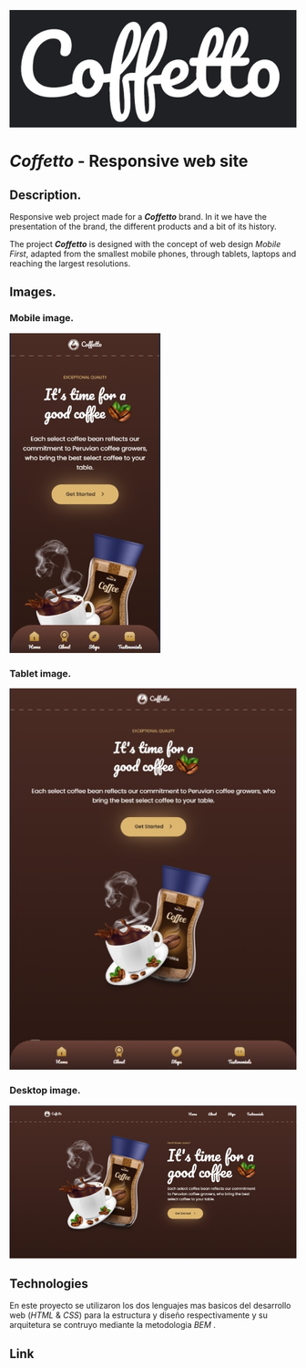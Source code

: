 
![Logo](assets/logo-readme.jpg)


# _Coffetto_ - Responsive web site

## Description.

Responsive web project made for a _**Coffetto**_ brand.
In it we have the presentation of the brand, the different products and a bit of its history.  

The project _**Coffetto**_ is designed with the concept of web design _Mobile First_, adapted from the smallest mobile phones, through tablets, laptops and reaching the largest resolutions.

## Images.

### Mobile image.

![image-mobile](assets/image-readme-mobile.jpg)

### Tablet image.

![image-mobile](assets/image-readme-tablet.jpg)

### Desktop image.
![image-mobile](assets/image-readme-desktop.jpg)


## Technologies

En este proyecto se utilizaron los dos lenguajes mas basicos del desarrollo web (_HTML_ & _CSS_) para la estructura y diseño respectivamente y su arquitetura se contruyo mediante la metodologia _BEM_ .

## Link



